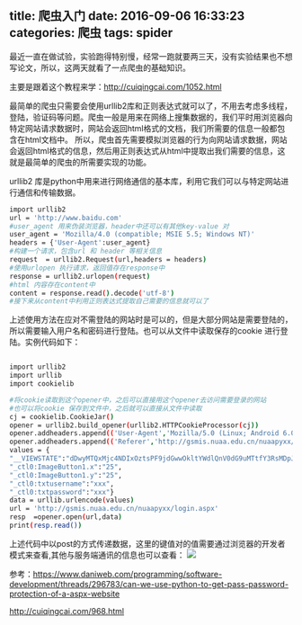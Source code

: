 title: 爬虫入门
date: 2016-09-06 16:33:23
categories: 爬虫
tags: spider
---
最近一直在做试验，实验跑得特别慢，经常一跑就要两三天，没有实验结果也不想写论文，所以，这两天就看了一点爬虫的基础知识。

主要是跟着这个教程来学：http://cuiqingcai.com/1052.html

最简单的爬虫只需要会使用urllib2库和正则表达式就可以了，不用去考虑多线程，登陆，验证码等问题。爬虫一般是用来在网络上搜集数据的，我们平时用浏览器向特定网站请求数据时，网站会返回html格式的文档，我们所需要的信息一般都包含在html文档中。
所以，爬虫首先需要模拟浏览器的行为向网站请求数据，网站会返回html格式的信息，然后用正则表达式从html中提取出我们需要的信息，这就是最简单的爬虫的所需要实现的功能。

urllib2 库是python中用来进行网络通信的基本库，利用它我们可以与特定网站进行通信和传输数据。

```bash
import urllib2
url = 'http://www.baidu.com'
#user_agent 用来伪装浏览器，header中还可以有其他key-value 对
user_agent = 'Mozilla/4.0 (compatible; MSIE 5.5; Windows NT)'
headers = {'User-Agent':user_agent}
#构建一个请求，包含url 和 header 等相关信息
request  = urllib2.Request(url,headers = headers)
#使用urlopen 执行请求，返回值存在response中
response = urllib2.urlopen(request)
#html 内容存在content中
content = response.read().decode('utf-8')
#接下来从content中利用正则表达式提取自己需要的信息就可以了
```
上述使用方法在应对不需登陆的网站时是可以的，但是大部分网站是需要登陆的，所以需要输入用户名和密码进行登陆。也可以从文件中读取保存的cookie 进行登陆。实例代码如下：

```bash

import urllib2
import urllib
import cookielib

#将cookie读取到这个opener中，之后可以直接用这个opener去访问需要登录的网站
#也可以将cookie 保存到文件中，之后就可以直接从文件中读取
cj = cookielib.CookieJar()
opener = urllib2.build_opener(urllib2.HTTPCookieProcessor(cj))
opener.addheaders.append(('User-Agent','Mozilla/5.0 (Linux; Android 6.0; Nexus 5 Build/MRA58N) AppleWebKit/537.36 (KHTML, like Gecko) Chrome/46.0.2490.76 Mobile Safari/537.36'))
opener.addheaders.append(('Referer','http://gsmis.nuaa.edu.cn/nuaapyxx/login.aspx'))
values = {
"__VIEWSTATE":"dDwyMTQxMjc4NDIxOztsPF9jdGwwOkltYWdlQnV0dG9uMTtfY3RsMDpJbWFnZUJ1dHRvbjI7Pj5P2nwDe6vBtb+hohKJ5E+WPJkXzQ==",
"_ctl0:ImageButton1.x":"25",
"_ctl0:ImageButton1.y":"25",
"_ctl0:txtusername":"xxx",
"_ctl0:txtpassword":"xxx"}
data = urllib.urlencode(values)
url = 'http://gsmis.nuaa.edu.cn/nuaapyxx/login.aspx'
resp  =opener.open(url,data)
print(resp.read())
```
上述代码中以post的方式传递数据，这里的键值对的值需要通过浏览器的开发者模式来查看,其他与服务端通讯的信息也可以查看：
![](http://7xiegr.com1.z0.glb.clouddn.com/login_nuaa.PNG)




参考：https://www.daniweb.com/programming/software-development/threads/296783/can-we-use-python-to-get-pass-password-protection-of-a-aspx-website

http://cuiqingcai.com/968.html
